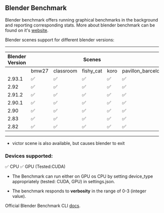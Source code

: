 ## Blender Benchmark

Blender benchmark offers running graphical benchmarks in the background and reporting corresponding stats. More about blender benchmark can be found on it's [website](https://www.blender.org/news/introducing-blender-benchmark/). 


Blender scenes support for different blender versions:

-----------------------------------------------------------------------------------
| Blender Version  | ||                           Scenes                         |||            
|------------------|--------|-----------|-----------|-------|--------------------|
|                  |  bmw27 | classroom | fishy_cat | koro  | pavillon_barcelona |   
| 2.93.1           |   ✅   |     ✅    |      ✅   |   ✅  |          ✅        |
|  2.92            |   ✅   |     ✅    |      ✅   |   ✅  |          ✅        |
|  2.91.2          |   ✅   |     ✅    |      ✅   |   ✅  |          ✅        |
|  2.90.1          |   ✅   |     ✅    |      ✅   |   ✅  |          ✅        |
|  2.90            |   ✅   |     ✅    |      ✅   |   ✅  |          ✅        |
|  2.83            |   ✅   |     ✅    |      ✅   |   ✅  |          ✅        |
|  2.82            |   ✅   |     ✅    |      ✅   |   ✅  |          ✅        |
-----------------------------------------------------------------------------------

* victor scene is also available, but causes blender to exit

### Devices supported:
✅ CPU 
✅ GPU (Tested:CUDA)

- The Benchmark can run either on GPU os CPU by setting device_type appropriately (tested: CUDA, GPU) in settings.json.

- The benchmark responds to **verbosity** in the range of 0-3 (integer value).

Official Blender Benchmark CLI [docs](./README.txt).
